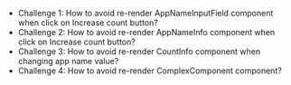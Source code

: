 - Challenge 1: How to avoid re-render AppNameInputField component when click on Increase count button?
- Challenge 2: How to avoid re-render AppNameInfo component when click on Increase count button?
- Challenge 3: How to avoid re-render CountInfo component when changing app name value?
- Challenge 4: How to avoid re-render ComplexComponent component?

